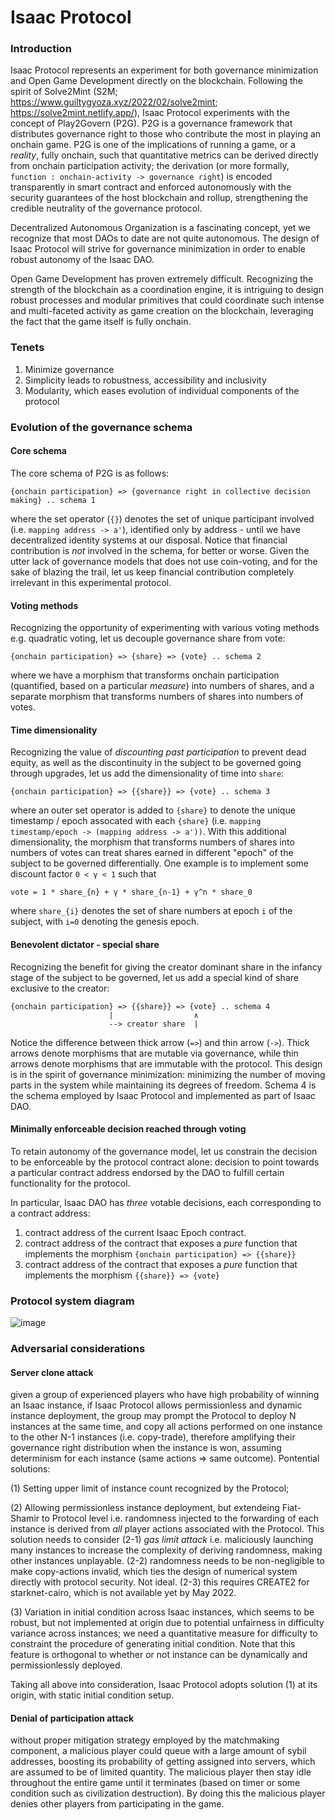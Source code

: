 # Isaac Protocol

### Introduction
Isaac Protocol represents an experiment for both governance minimization and Open Game Development directly on the blockchain. Following the spirit of Solve2Mint (S2M; https://www.guiltygyoza.xyz/2022/02/solve2mint; https://solve2mint.netlify.app/), Isaac Protocol experiments with the concept of Play2Govern (P2G). P2G is a governance framework that distributes governance right to those who contribute the most in playing an onchain game. P2G is one of the implications of running a game, or a *reality*, fully onchain, such that quantitative metrics can be derived directly from onchain participation activity; the derivation (or more formally, `function : onchain-activity -> governance right`) is encoded transparently in smart contract and enforced autonomously with the security guarantees of the host blockchain and rollup, strengthening the credible neutrality of the governance protocol.

Decentralized Autonomous Organization is a fascinating concept, yet we recognize that most DAOs to date are not quite autonomous. The design of Isaac Protocol will strive for governance minimization in order to enable robust autonomy of the Isaac DAO.

Open Game Development has proven extremely difficult. Recognizing the strength of the blockchain as a coordination engine, it is intriguing to design robust processes and modular primitives that could coordinate such intense and multi-faceted activity as game creation on the blockchain, leveraging the fact that the game itself is fully onchain.


### Tenets
1. Minimize governance
2. Simplicity leads to robustness, accessibility and inclusivity
3. Modularity, which eases evolution of individual components of the protocol


### Evolution of the governance schema
#### Core schema
The core schema of P2G is as follows:
```
{onchain participation} => {governance right in collective decision making} .. schema 1
```
where the set operator (`{}`) denotes the set of unique participant involved (i.e. `mapping address -> a'`), identified only by address - until we have decentralized identity systems at our disposal. Notice that financial contribution is *not* involved in the schema, for better or worse. Given the utter lack of governance models that does not use coin-voting, and for the sake of blazing the trail, let us keep financial contribution completely irrelevant in this experimental protocol.

#### Voting methods
Recognizing the opportunity of experimenting with various voting methods e.g. quadratic voting, let us decouple governance share from vote:
```
{onchain participation} => {share} => {vote} .. schema 2
```
where we have a morphism that transforms onchain participation (quantified, based on a particular _measure_) into numbers of shares, and a separate morphism that transforms numbers of shares into numbers of votes.

#### Time dimensionality
Recognizing the value of *discounting past participation* to prevent dead equity, as well as the discontinuity in the subject to be governed going through upgrades, let us add the dimensionality of time into `share`:
```
{onchain participation} => {{share}} => {vote} .. schema 3
```
where an outer set operator is added to `{share}` to denote the unique timestamp / epoch assocated with each `{share}` (i.e. `mapping timestamp/epoch -> (mapping address -> a'))`. With this additional dimensionality, the morphism that transforms numbers of shares into numbers of votes can treat shares earned in different "epoch" of the subject to be governed differentially. One example is to implement some discount factor `0 < γ < 1` such that
```
vote = 1 * share_{n} + γ * share_{n-1} + γ^n * share_0
```
where `share_{i}` denotes the set of share numbers at epoch `i` of the subject, with `i=0` denoting the genesis epoch.


#### Benevolent dictator - special share
Recognizing the benefit for giving the creator dominant share in the infancy stage of the subject to be governed, let us add a special kind of share exclusive to the creator:
```
{onchain participation} => {{share}} => {vote} .. schema 4
                      |                  ∧
                      --> creator share  |
```
Notice the difference between thick arrow (`=>`) and thin arrow (`->`). Thick arrows denote morphisms that are mutable via governance, while thin arrows denote morphisms that are immutable with the protocol. This design is in the spirit of governance minimization: minimizing the number of moving parts in the system while maintaining its degrees of freedom. Schema 4 is the schema employed by Isaac Protocol and implemented as part of Isaac DAO.

#### Minimally enforceable decision reached through voting
To retain autonomy of the governance model, let us constrain the decision to be enforceable by the protocol contract alone: decision to point towards a particular contract address endorsed by the DAO to fulfill certain functionality for the protocol.

In particular, Isaac DAO has *three* votable decisions, each corresponding to a contract address:
1. contract address of the current Isaac Epoch contract.
2. contract address of the contract that exposes a *pure* function that implements the morphism `{onchain participation} => {{share}}`
3. contract address of the contract that exposes a *pure* function that implements the morphism `{{share}} => {vote}`


### Protocol system diagram
![image](https://user-images.githubusercontent.com/59590480/166982252-494fbe4e-648f-491d-a2a8-2bc4653c30af.png)


### Adversarial considerations
#### Server clone attack
given a group of experienced players who have high probability of winning an Isaac instance, if Isaac Protocol allows permissionless and dynamic instance deployment, the group may prompt the Protocol to deploy N instances at the same time, and copy all actions performed on one instance to the other N-1 instances (i.e. copy-trade), therefore amplifying their governance right distribution when the instance is won, assuming determinism for each instance (same actions => same outcome). Pontential solutions:

(1) Setting upper limit of instance count recognized by the Protocol;

(2) Allowing permissionless instance deployment, but extendeing Fiat-Shamir to Protocol level i.e. randomness injected to the forwarding of each instance is derived from *all* player actions associated with the Protocol. This solution needs to consider (2-1) *gas limit attack* i.e. maliciously launching many instances to increase the complexity of deriving randomness, making other instances unplayable. (2-2) randomness needs to be non-negligible to make copy-actions invalid, which ties the design of numerical system directly with protocol security. Not ideal. (2-3) this requires CREATE2 for starknet-cairo, which is not available yet by May 2022.

(3) Variation in initial condition across Isaac instances, which seems to be robust, but not implemented at origin due to potential unfairness in difficulty variance across instances; we need a quantitative measure for difficulty to constraint the procedure of generating initial condition. Note that this feature is orthogonal to whether or not instance can be dynamically and permissionlessly deployed.

Taking all above into consideration, Isaac Protocol adopts solution (1) at its origin, with static initial condition setup.

#### Denial of participation attack
without proper mitigation strategy employed by the matchmaking component, a malicious player could queue with a large amount of sybil addresses, boosting its probability of getting assigned into servers, which are assumed to be of limited quantity. The malicious player then stay idle throughout the entire game until it terminates (based on timer or some condition such as civilization destruction). By doing this the malicious player denies other players from participating in the game.

